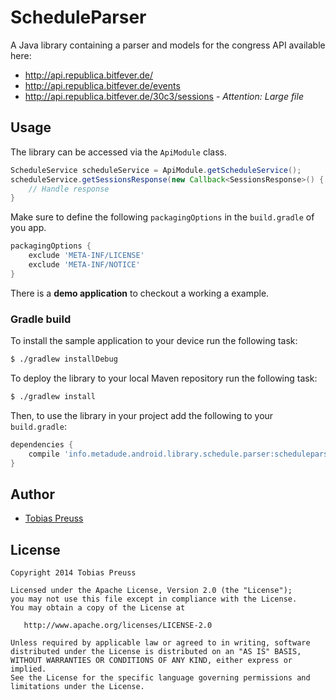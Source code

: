 # ScheduleParser

A Java library containing a parser and models for the congress API available here:

* http://api.republica.bitfever.de/
* http://api.republica.bitfever.de/events
* http://api.republica.bitfever.de/30c3/sessions - *Attention: Large file*


## Usage

The library can be accessed via the `ApiModule` class.

```java
ScheduleService scheduleService = ApiModule.getScheduleService();
scheduleService.getSessionsResponse(new Callback<SessionsResponse>() {
    // Handle response
}
```

Make sure to define the following `packagingOptions` in the  `build.gradle` of you app.

```groovy
packagingOptions {
    exclude 'META-INF/LICENSE'
    exclude 'META-INF/NOTICE'
}
```

There is a **demo application** to checkout a working a example.



### Gradle build

To install the sample application to your device run the following task:

```bash
$ ./gradlew installDebug
```

To deploy the library to your local Maven repository run the following task:

```bash
$ ./gradlew install
```

Then, to use the library in your project add the following to your `build.gradle`:

```groovy
dependencies {
    compile 'info.metadude.android.library.schedule.parser:scheduleparser:1.0.0'
}
```



## Author

* [Tobias Preuss][tobias-preuss]

## License

    Copyright 2014 Tobias Preuss

    Licensed under the Apache License, Version 2.0 (the "License");
    you may not use this file except in compliance with the License.
    You may obtain a copy of the License at

       http://www.apache.org/licenses/LICENSE-2.0

    Unless required by applicable law or agreed to in writing, software
    distributed under the License is distributed on an "AS IS" BASIS,
    WITHOUT WARRANTIES OR CONDITIONS OF ANY KIND, either express or implied.
    See the License for the specific language governing permissions and
    limitations under the License.


[tobias-preuss]: https://github.com/johnjohndoe
